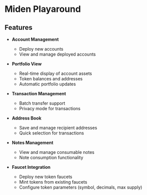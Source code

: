 # Miden Playaround

## Features

- **Account Management**

  - Deploy new accounts 
  - View and manage deployed accounts

- **Portfolio View**

  - Real-time display of account assets
  - Token balances and addresses
  - Automatic portfolio updates

- **Transaction Management**

  - Batch transfer support
  - Privacy mode for transactions

- **Address Book**

  - Save and manage recipient addresses
  - Quick selection for transactions

- **Notes Management**

  - View and manage consumable notes
  - Note consumption functionality

- **Faucet Integration**
  - Deploy new token faucets
  - Mint tokens from existing faucets
  - Configure token parameters (symbol, decimals, max supply)
